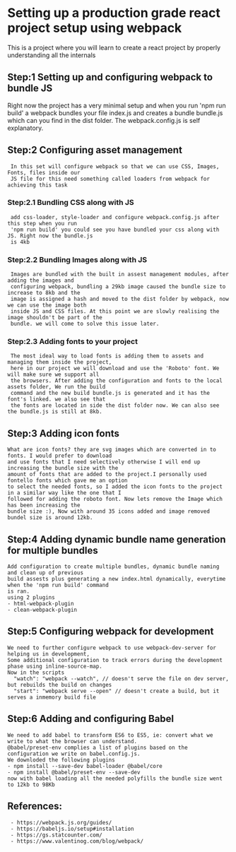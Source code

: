 # Setting up a production grade react project setup using webpack
This is a project where you will learn to create a react project by properly
understanding all the internals
## Step:1 Setting up and configuring webpack to bundle JS
 Right now the project has a very minimal setup and when you run 'npm run build'
 a webpack bundles your file index.js and creates a bundle bundle.js which can you find 
 in the dist folder. The webpack.config.js is self explanatory.
 ## Step:2 Configuring asset management 
     In this set will configure webpack so that we can use CSS, Images, Fonts, files inside our 
     JS file for this need something called loaders from webpack for achieving this task
 ### Step:2.1 Bundling CSS along with JS
     add css-loader, style-loader and configure webpack.config.js after this step when you run 
     'npm run build' you could see you have bundled your css along with JS. Right now the bundle.js 
     is 4kb
 ### Step:2.2 Bundling Images along with JS
     Images are bundled with the built in assest management modules, after adding the images and 
     configuring webpack, bundling a 29kb image caused the bundle size to increase to 8kb and the 
     image is assigned a hash and moved to the dist folder by webpack, now we can use the image both 
     inside JS and CSS files. At this point we are slowly realising the image shouldn't be part of the 
     bundle. we will come to solve this issue later.
 ### Step:2.3 Adding fonts to your project
     The most ideal way to load fonts is adding them to assets and managing them inside the project, 
     here in our project we will download and use the 'Roboto' font. We will make sure we support all 
     the browsers. After adding the configuration and fonts to the local assets folder, We run the build 
     command and the new build bundle.js is generated and it has the font's linked. we also see that 
     the fonts are located in side the dist folder now. We can also see the bundle.js is still at 8kb.
 ## Step:3 Adding icon fonts 
    What are icon fonts? they are svg images which are converted in to fonts. I would prefer to download 
    and use fonts that I need selectively otherwise I will end up increasing the bundle size with the 
    amount of fonts that are added to the project.I personally used fontello fonts which gave me an option 
    to select the needed fonts, so I added the icon fonts to the project in a similar way like the one that I
    followed for adding the roboto font. Now lets remove the Image which has been increasing the 
    bundle size :), Now with around 35 icons added and image removed bundel size is around 12kb.
 ## Step:4 Adding dynamic bundle name generation for multiple bundles
    Add configuration to create multiple bundles, dynamic bundle naming and clean up of previous 
    build assests plus generating a new index.html dynamically, everytime when the 'npm run build' command
    is ran.
    using 2 plugins 
    - html-webpack-plugin
    - clean-webpack-plugin
 ## Step:5 Configuring webpack for development
    We need to further configure webpack to use webpack-dev-server for helping us in development,
    Some additional configuration to track errors during the development phase using inline-source-map.
    Now in the scripts
      "watch": "webpack --watch", // doesn't serve the file on dev server, but rebuilds the build on changes
      "start": "webpack serve --open" // doesn't create a build, but it serves a inmemory build file
 ## Step:6 Adding and configuring Babel
    We need to add babel to transform ES6 to ES5, ie: convert what we write to what the browser can understand.
    @babel/preset-env complies a list of plugins based on the configuration we write on babel.config.js.
    We downloded the following plugins
    - npm install --save-dev babel-loader @babel/core
    - npm install @babel/preset-env --save-dev
    now with babel loading all the needed polyfills the bundle size went to 12kb to 98Kb


  ## References:
     - https://webpack.js.org/guides/
     - https://babeljs.io/setup#installation
     - https://gs.statcounter.com/
     - https://www.valentinog.com/blog/webpack/
